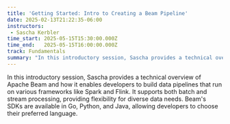 ```yaml
---
title: 'Getting Started: Intro to Creating a Beam Pipeline'
date: 2025-02-13T21:22:35-06:00
instructors:
 - Sascha Kerbler
time_start: 2025-05-15T15:30:00.000Z
time_end:   2025-05-15T16:00:00.000Z
track: Fundamentals
summary: "In this introductory session, Sascha provides a technical overview of Apache Beam and how it enables developers to build data pipelines that run on various frameworks like Spark and Flink.  It supports both batch and stream processing, providing flexibility for diverse data needs.  Beam's SDKs are available in Go, Python, and Java, allowing developers to choose their preferred language."
---
```


In this introductory session, Sascha provides a technical overview of Apache Beam and how it enables developers to build data pipelines that run on various frameworks like Spark and Flink.  It supports both batch and stream processing, providing flexibility for diverse data needs.  Beam's SDKs are available in Go, Python, and Java, allowing developers to choose their preferred language.
